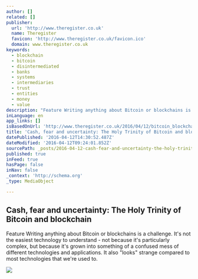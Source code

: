 ```yaml
---
author: []
related: []
publisher:
  url: 'http://www.theregister.co.uk'
  name: Theregister
  favicon: 'http://www.theregister.co.uk/favicon.ico'
  domain: www.theregister.co.uk
keywords:
  - blockchain
  - bitcoin
  - disintermediated
  - banks
  - systems
  - intermediaries
  - trust
  - entities
  - money
  - value
description: "Feature Writing anything about Bitcoin or blockchains is a challenge. It's not the easiest technology to understand - not because it's particularly complex, but because it's grown into something of a confused mess of different technologies and applications. It also \"looks\" strange compared to most technologies that we're used to."
inLanguage: en
app_links: []
isBasedOnUrl: 'http://www.theregister.co.uk/2016/04/12/bitcoin_blockchain/'
title: 'Cash, fear and uncertainty: The Holy Trinity of Bitcoin and blockchain'
datePublished: '2016-04-12T14:30:52.487Z'
dateModified: '2016-04-12T09:24:01.852Z'
sourcePath: _posts/2016-04-12-cash-fear-and-uncertainty-the-holy-trinity-of-bitcoin-and.md
published: true
inFeed: true
hasPage: false
inNav: false
_context: 'http://schema.org'
_type: MediaObject

---
```

<article style=""><h1>Cash, fear and uncertainty: The Holy Trinity of Bitcoin and blockchain</h1><p>Feature Writing anything about Bitcoin or blockchains is a challenge. It's not the easiest technology to understand - not because it's particularly complex, but because it's grown into something of a confused mess of different technologies and applications. It also "looks" strange compared to most technologies that we're used to.</p><img src="https://regmedia.co.uk/2016/04/11/shutterstock_bitcoin.jpg?x=1200&amp;y=794" /></article>